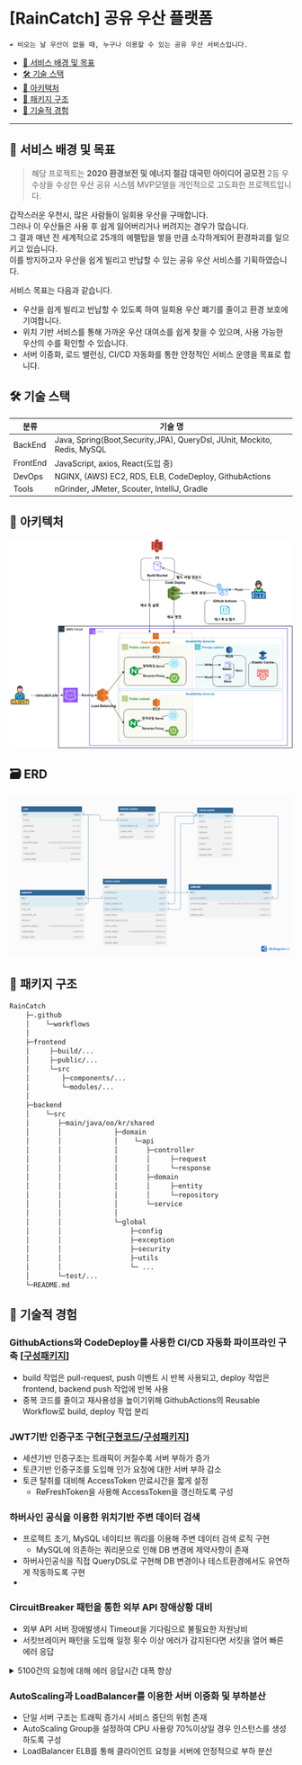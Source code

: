 # [RainCatch] 공유 우산 플랫폼

```text
☔ 비오는 날 우산이 없을 때, 누구나 이용할 수 있는 공유 우산 서비스입니다.
```

- [ 🎯 서비스 배경 및 목표](#-서비스-배경-및-목표)
- [ 🛠️ 기술 스택](#-기술-스택)
- [ 📀 아키텍처](#-아키텍처)
- [ 📂 패키지 구조](#-패키지-구조)
- [ 🚀 기술적 경험](#-기술적-경험)

---
## 🎯 서비스 배경 및 목표
>해당 프로젝트는 **2020 환경보전 및 에너지 절감 대국민 아이디어 공모전** 2등 우수상을 수상한 우산 공유 시스템 MVP모델을 
개인적으로 고도화한 프로젝트입니다.

갑작스러운 우천시, 많은 사람들이 일회용 우산을 구매합니다.<br/>
그러나 이 우산들은 사용 후 쉽게 잃어버리거나 버려지는 경우가 많습니다.<br/>
그 결과 매년 전 세계적으로 25개의 에펠탑을 쌓을 만큼 소각하게되어 환경파괴를 일으키고 있습니다.<br/>
이를 방지하고자 우산을 쉽게 빌리고 반납할 수 있는 공유 우산 서비스를 기획하였습니다.<br/>

서비스 목표는 다음과 같습니다.
- 우산을 쉽게 빌리고 반납할 수 있도록 하여 일회용 우산 폐기를 줄이고 환경 보호에 기여합니다.
- 위치 기반 서비스를 통해 가까운 우산 대여소를 쉽게 찾을 수 있으며, 사용 가능한 우산의 수를 확인할 수 있습니다.
- 서버 이중화, 로드 밸런싱, CI/CD 자동화를 통한 안정적인 서비스 운영을 목표로 합니다.

## 🛠️ 기술 스택
| 분류       | 기술 명                                                                    |
|----------|-------------------------------------------------------------------------|
| BackEnd  | Java, Spring(Boot,Security,JPA), QueryDsl, JUnit, Mockito, Redis, MySQL |
| FrontEnd | JavaScript, axios, React(도입 중)                                          |
| DevOps   | NGINX, (AWS) EC2, RDS, ELB, CodeDeploy, GithubActions                   |
| Tools    | nGrinder, JMeter, Scouter, IntelliJ, Gradle                             |

## 📀 아키텍처
![RainCatch_Architecture](readme/image/architecture/architecture.png)

## 🗃️ ERD
![RainCatch_ERD](readme/image/erd/erd.png)

## 📂 패키지 구조
```text
RainCatch
    ├─.github
    │    └─workflows
    │
    ├─frontend
    │     ├─build/...
    │     ├─public/...
    │     └─src
    │        ├─components/...
    │        └─modules/...
    │
    ├─backend
    │    └─src
    │       ├─main/java/oo/kr/shared
    │       │             ├─domain
    │       │             │    └─api
    │       │             │       ├─controller
    │       │             │       │     ├─request
    │       │             │       │     └─response
    │       │             │       ├─domain
    │       │             │       │     ├─entity
    │       │             │       │     └─repository
    │       │             │       └─service
    │       │             │
    │       │             └─global
    │       │                 ├─config
    │       │                 ├─exception
    │       │                 ├─security
    │       │                 ├─utils
    │       │                 └─ ...
    │       └─test/...
    └─README.md
```
## 🚀 기술적 경험
### GithubActions와 CodeDeploy를 사용한 CI/CD 자동화 파이프라인 구축 [[구성패키지]()]
- build 작업은 pull-request, push 이벤트 시 반복 사용되고, deploy 작업은 frontend, backend push 작업에 반복 사용
- 중복 코드를 줄이고 재사용성을 높이기위해 GithubActions의 Reusable Workflow로 build, deploy 작업 분리

### JWT기반 인증구조 구현[[구현코드]()/[구성패키지]()]
- 세션기반 인증구조는 트래픽이 커질수록 서버 부하가 증가
- 토큰기반 인증구조를 도입해 인가 요청에 대한 서버 부하 감소
- 토큰 탈취를 대비해 AccessToken 만료시간을 짧게 설정
  - ReFreshToken을 사용해 AccessToken을 갱신하도록 구성

### 하버사인 공식을 이용한 위치기반 주변 데이터 검색
- 프로젝트 초기, MySQL 네이티브 쿼리를 이용해 주변 데이터 검색 로직 구현
  - MySQL에 의존하는 쿼리문으로 인해 DB 변경에 제약사항이 존재
- 하버사인공식을 직접 QueryDSL로 구현해 DB 변경이나 테스트환경에서도 유연하게 작동하도록 구현
- 
### CircuitBreaker 패턴을 통한 외부 API 장애상황 대비
- 외부 API 서버 장애발생시 Timeout을 기다림으로 불필요한 자원낭비
- 서킷브레이커 패턴을 도입해 일정 횟수 이상 에러가 감지된다면 서킷을 열어 빠른 에러 응답
<details>
<summary>5100건의 요청에 대해 에러 응답시간 대폭 향상</summary>
<p>서킷브레이커 적용 전 14분14초, 서킷브레이커 적용 후 12초</p>
<img src="readme/image/circuitbreaker/no_circuit_breaker.png" alt="서킷브레이커 미적용">
<img src="readme/image/circuitbreaker/circuit_breaker.png" alt="서킷브레이커 적용">
</details>

### AutoScaling과 LoadBalancer를 이용한 서버 이중화 및 부하분산
- 단일 서버 구조는 트래픽 증가시 서비스 중단의 위험 존재
- AutoScaling Group을 설정하여 CPU 사용량 70%이상일 경우 인스턴스를 생성하도록 구성
- LoadBalancer ELB를 통해 클라이언트 요청을 서버에 안정적으로 부하 분산